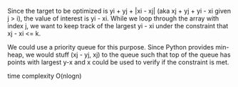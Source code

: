 Since the target to be optimized is yi + yj + |xi - xj| (aka xj + yj + yi - xi given j > i), the value of interest is yi - xi. While we loop through the array with index j, we want to keep track of the largest yi - xi under the constraint that xj - xi <= k.

We could use a priority queue for this purpose. Since Python provides min-heap, we would stuff (xj - yj, xj) to the queue such that top of the queue has points with largest y-x and x could be used to verify if the constraint is met.

time complexity O(nlogn)
